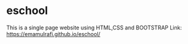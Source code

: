 # eschool
This is a single page website using HTML,CSS and BOOTSTRAP
Link: https://emamulrafi.github.io/eschool/
